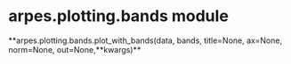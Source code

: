 # arpes.plotting.bands module

**arpes.plotting.bands.plot\_with\_bands(data, bands, title=None,
ax=None, norm=None, out=None,**kwargs)\*\*
